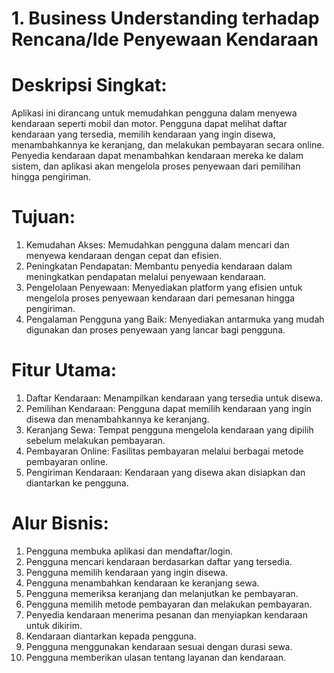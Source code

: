 # 1. Business Understanding terhadap Rencana/Ide Penyewaan Kendaraan

# Deskripsi Singkat:
Aplikasi ini dirancang untuk memudahkan pengguna dalam menyewa kendaraan seperti mobil dan motor. Pengguna dapat melihat daftar kendaraan yang tersedia, memilih kendaraan yang ingin disewa, menambahkannya ke keranjang, dan melakukan pembayaran secara online. Penyedia kendaraan dapat menambahkan kendaraan mereka ke dalam sistem, dan aplikasi akan mengelola proses penyewaan dari pemilihan hingga pengiriman.

# Tujuan:
1. Kemudahan Akses: Memudahkan pengguna dalam mencari dan menyewa kendaraan dengan cepat dan efisien.
2. Peningkatan Pendapatan: Membantu penyedia kendaraan dalam meningkatkan pendapatan melalui penyewaan kendaraan.
3. Pengelolaan Penyewaan: Menyediakan platform yang efisien untuk mengelola proses penyewaan kendaraan dari pemesanan hingga pengiriman.
4. Pengalaman Pengguna yang Baik: Menyediakan antarmuka yang mudah digunakan dan proses penyewaan yang lancar bagi pengguna.

# Fitur Utama:
1. Daftar Kendaraan: Menampilkan kendaraan yang tersedia untuk disewa.
2. Pemilihan Kendaraan: Pengguna dapat memilih kendaraan yang ingin disewa dan menambahkannya ke keranjang.
3. Keranjang Sewa: Tempat pengguna mengelola kendaraan yang dipilih sebelum melakukan pembayaran.
4. Pembayaran Online: Fasilitas pembayaran melalui berbagai metode pembayaran online.
5. Pengiriman Kendaraan: Kendaraan yang disewa akan disiapkan dan diantarkan ke pengguna.

# Alur Bisnis:
1. Pengguna membuka aplikasi dan mendaftar/login.
2. Pengguna mencari kendaraan berdasarkan daftar yang tersedia.
3. Pengguna memilih kendaraan yang ingin disewa.
4. Pengguna menambahkan kendaraan ke keranjang sewa.
5. Pengguna memeriksa keranjang dan melanjutkan ke pembayaran.
6. Pengguna memilih metode pembayaran dan melakukan pembayaran.
7. Penyedia kendaraan menerima pesanan dan menyiapkan kendaraan untuk dikirim.
8. Kendaraan diantarkan kepada pengguna.
9. Pengguna menggunakan kendaraan sesuai dengan durasi sewa.
10. Pengguna memberikan ulasan tentang layanan dan kendaraan.